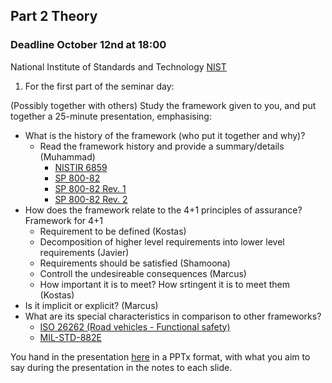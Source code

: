 ## Part 2 Theory

### Deadline October 12nd at 18:00

National Institute of Standards and Technology [NIST](https://www.nist.gov/timeline#event-774241)

1. For the first part of the seminar day:

(Possibly together with others) Study the framework given to you, and put together a 25-minute presentation, emphasising:
- What is the history of the framework (who put it together and why)?
  - Read the framework history and provide a summary/details (Muhammad)
    - [NISTIR 6859](https://csrc.nist.gov/publications/detail/nistir/6859/archive/2002-02-28)
    - [SP 800-82](https://csrc.nist.gov/publications/detail/sp/800-82/archive/2011-06-09)
    - [SP 800-82 Rev. 1](https://csrc.nist.gov/publications/detail/sp/800-82/rev-1/archive/2013-05-14)
    - [SP 800-82 Rev. 2](https://csrc.nist.gov/publications/detail/sp/800-82/rev-2/final)
- How does the framework relate to the 4+1 principles of assurance?
  Framework for 4+1
   - Requirement to be defined (Kostas)
   - Decomposition of higher level requirements into lower level requirements (Javier)
   - Requirements should be satisfied (Shamoona)
   - Controll the undesireable consequences (Marcus)
   - How important it is to meet? How srtingent it is to meet them (Kostas)
- Is it implicit or explicit? (Marcus)
- What are its special characteristics in comparison to other frameworks?
   - [ISO 26262 (Road vehicles - Functional safety)](https://kaf.canvas.kth.se/browseandembed/index/media-redirect/entryid/0_6hoghtyc/showDescription/false/showTitle/false/showTags/false/showDuration/false/showOwner/false/showUploadDate/false/playerSize/608x402/playerSkin/23449749/thumbEmbed//autoPlay//startTime//endTime/)
   - [MIL-STD-882E](https://canvas.kth.se/courses/30073/files/4585842/download?download_frd=1)

You hand in the presentation [here](https://canvas.kth.se/courses/30073/assignments/176442) in a PPTx format, with what you aim to say during the presentation in the notes to each slide. 
